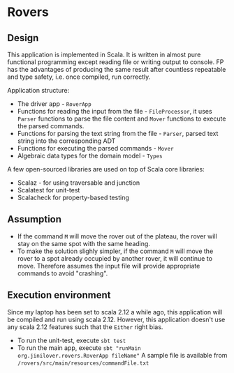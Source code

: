 # Rovers
## Design
This application is implemented in Scala.  It is written in almost pure functional programming except reading file or writing output to console.  FP has the advantages of producing the same result after countless repeatable and type safety, i.e. once compiled, run correctly.

Application structure:
* The driver app - `RoverApp`
* Functions for reading the input from the file - `FileProcessor`, it uses `Parser` functions to parse the file content and `Mover` functions to execute the parsed commands.
* Functions for parsing the text string from the file - `Parser`, parsed text string into the corresponding ADT
* Functions for executing the parsed commands - `Mover`
* Algebraic data types for the domain model - `Types`

A few open-sourced libraries are used on top of Scala core libraries:
* Scalaz - for using traversable and junction
* Scalatest for unit-test
* Scalacheck for property-based testing

## Assumption
* If the command `M` will move the rover out of the plateau, the rover will stay on the same spot with the same heading.
* To make the solution slighly simpler, if the command `M` will move the rover to a spot already occupied by another rover, it will continue to move.  Therefore assumes the input file will provide appropriate commands to avoid "crashing".

## Execution environment
Since my laptop has been set to scala 2.12 a while ago, this application will be compiled and run using scala 2.12.  However, this application doesn't use any scala 2.12 features such that the `Either` right bias.

* To run the unit-test, execute `sbt test`
* To run the main app, execute `sbt "runMain org.jinilover.rovers.RoverApp fileName"`  A sample file is available from `/rovers/src/main/resources/commandFile.txt`